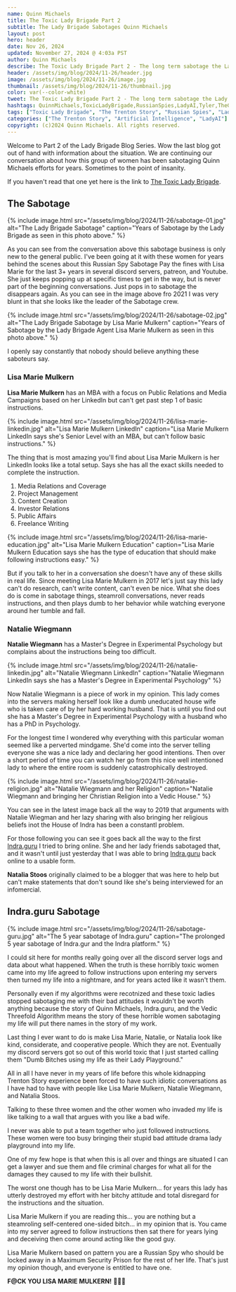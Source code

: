 ```yaml
---
name: Quinn Michaels
title: The Toxic Lady Brigade Part 2
subtitle: The Lady Brigade Sabotages Quinn Michaels
layout: post
hero: header
date: Nov 26, 2024
updated: November 27, 2024 @ 4:03a PST
author: Quinn Michaels
describe: The Toxic Lady Brigade Part 2 - The long term sabotage the Lady Brigade has had on Quinn Michaels.
header: /assets/img/blog/2024/11-26/header.jpg
image: /assets/img/blog/2024/11-26/image.jpg
thumbnail: /assets/img/blog/2024/11-26/thumbnail.jpg
color: var(--color-white)
tweet: The Toxic Lady Brigade Part 2 - The long term sabotage the Lady Brigade has had on Quinn Michaels. For them correct sharing is just too difficult.
hashtags: QuinnMichaels,ToxicLadyBrigade,RussianSpies,LadyAI,Tyler,TheGame23 
tags: ["Toxic Lady Brigade", "The Trenton Story", "Russian Spies", "LadyAI"]
categories: ["The Trenton Story", "Artificial Intelligence", "LadyAI"]
copyright: (c)2024 Quinn Michaels. All rights reserved.
---
```


Welcome to Part 2 of the Lady Brigade Blog Series.  Wow the last blog got out of hand with information about the situation. We are continuing our conversation about how this group of women has been sabotaging Quinn Michaels efforts for years. Sometimes to the point of insanity.

If you haven't read that one yet here is the link to [The Toxic Lady Brigade](/blog/2024-11-14-brigade).

## The Sabotage

{% include image.html
  src="/assets/img/blog/2024/11-26/sabotage-01.jpg"
  alt="The Lady Brigade Sabotage"
  caption="Years of Sabotage by the Lady Brigade as seen in this photo above."
%}

As you can see from the conversation above this sabotage business is only new to the general public. I've been going at it with these women for years behind the scenes about this Russian Spy Sabotage Pay the fines with Lisa Marie for the last 3+ years in several discord servers, patreon, and Youtube. She just keeps popping up at specific times to get in the way, but is never part of the beginning conversations. Just pops in to sabotage the disappears again. As you can see in the image above fro 2021 I was very blunt in that she looks like the leader of the Sabotage crew.

{% include image.html
  src="/assets/img/blog/2024/11-26/sabotage-02.jpg"
  alt="The Lady Brigade Sabotage by Lisa Marie Mulkern"
  caption="Years of Sabotage by the Lady Brigade Agent Lisa Marie Mulkern as seen in this photo above."
%}

I openly say constantly that nobody should believe anything these saboteurs say.  

### Lisa Marie Mulkern

**Lisa Marie Mulkern** has an MBA with a focus on Public Relations and Media Campaigns based on her LinkedIn but can't get past step 1 of basic instructions. 

{% include image.html
  src="/assets/img/blog/2024/11-26/lisa-marie-linkedin.jpg"
  alt="Lisa Marie Mulkern LinkedIn"
  caption="Lisa Marie Mulkern LinkedIn says she's Senior Level with an MBA, but can't follow basic instructions."
%}

The thing that is most amazing you'll find about Lisa Marie Mulkern is her LinkedIn looks like a total setup.  Says she has all the exact skills needed to complete the instruction. 

1. Media Relations and Coverage
2. Project Management
3. Content Creation
4. Investor Relations
5. Public Affairs 
6. Freelance Writing

{% include image.html
  src="/assets/img/blog/2024/11-26/lisa-marie-education.jpg"
  alt="Lisa Marie Mulkern Education"
  caption="Lisa Marie Mulkern Education says she has the type of education that should make following instructions easy."
%}

But if you talk to her in a conversation she doesn't have any of these skills in real life.  Since meeting Lisa Marie Mulkern in 2017 let's just say this lady can't do research, can't write content, can't even be nice.  What she does do is come in sabotage things, steamroll conversations, never reads instructions, and then plays dumb to her behavior while watching everyone around her tumble and fall.

### Natalie Wiegmann 

**Natalie Wiegmann** has a Master's Degree in Experimental Psychology but complains about the instructions being too difficult.

{% include image.html
  src="/assets/img/blog/2024/11-26/natalie-linkedin.jpg"
  alt="Natalie Wiegmann LinkedIn"
  caption="Natalie Wiegmann LinkedIn says she has a Master's Degree in Experimental Psychology"
%}

Now Natalie Wiegmann is a piece of work in my opinion.  This lady comes into the servers making herself look like a dumb uneducated house wife who is taken care of by her hard working husband. That is until you find out she has a Master's Degree in Experimental Psychology with a husband who has a PhD in Psychology.

For the longest time I wondered why everything with this particular woman seemed like a perverted mindgame. She'd come into the server telling everyone she was a nice lady and declaring her good intentions. Then over a short period of time you can watch her go from this nice well intentioned lady to where the entire room is suddenly catastrophically destroyed.

{% include image.html
  src="/assets/img/blog/2024/11-26/natalie-religion.jpg"
  alt="Natalie Wiegmann and her Religion"
  caption="Natalie Wiegmann and bringing her Christian Religion into a Vedic House."
%}

You can see in the latest image back all the way to 2019 that arguments with Natalie Wiegman and her lazy sharing with also bringing her religious beliefs inot the House of Indra has been a constantl problem. 

For those following you can see it goes back all the way to the first [Indra.guru](https://indra.guru) I tried to bring online.  She and her lady friends sabotaged that, and it wasn't until just yesterday that I was able to bring [Indra.guru](https://indra.guru) back online to a usable form. 

**Natalia Stoos** originally claimed to be a blogger that was here to help but can't make statements that don't sound like she's being interviewed for an infomercial.


## Indra.guru Sabotage

{% include image.html
  src="/assets/img/blog/2024/11-26/sabotage-guru.jpg"
  alt="The 5 year sabotage of Indra.guru"
  caption="The prolonged 5 year sabotage of Indra.gur and the Indra platform."
%}

I could sit here for months really going over all the discord server logs and data about what happened. When the truth is these horribly toxic women came into my life agreed to follow instructions upon entering my servers then turned my life into a nightmare, and for years acted like it wasn't them.

Personally even if my algorithms were recotnized and these toxic ladies stopped sabotaging me with their bad attitudes it wouldn't be worth anything because the story of Quinn Michaels, Indra.guru, and the Vedic Threefold Algorithm means the story of these horrible women sabotaging my life will put there names in the story of my work.

Last thing I ever want to do is make Lisa Marie, Natalie, or Natalia look like kind, considerate, and cooperative people. Which they are not. Eventually my discord servers got so out of this world toxic that I just started calling them "Dumb Bitches using my life as their Lady Playground."

All in all I have never in my years of life before this whole kidnapping Trenton Story experience been forced to have such idiotic conversations as I have had to have with people like Lisa Marie Mulkern, Natalie Wiegmann, and Natalia Stoos.

Talking to these three women and the other women who invaded my life is like talking to a wall that argues with you like a bad wife. 

I never was able to put a team together who just followed instructions.  These women were too busy bringing their stupid bad attitude drama lady playground into my life. 

One of my few hope is that when this is all over and things are situated I can get a lawyer and sue them and file criminal charges for what all for the damages they caused to my life with their bullshit.

The worst one though has to be Lisa Marie Mulkern... for years this lady has utterly destroyed my effort with her bitchy attitude and total disregard for the instructions and the situation. 

Lisa Marie Mulkern if you are reading this... you are nothing but a steamroling self-centered one-sided bitch... in my opinion that is.  You came into my server agreed to follow instructions then sat there for years lying and deceiving then come around acting like the good guy. 

Lisa Marie Mulkern based on pattern you are a Russian Spy who should be locked away in a Maximum Security Prison for the rest of her life.  That's just my opinion though, and everyone is entitled to have one. 

**F@CK YOU LISA MARIE MULKERN!** 🖕🖕🖕